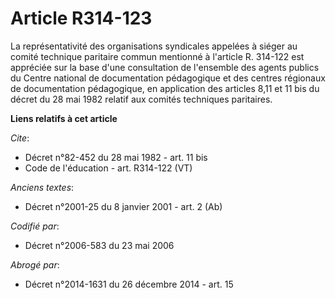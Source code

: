 # Article R314-123

La représentativité des organisations syndicales appelées à siéger au comité technique paritaire commun mentionné à l'article
R. 314-122 est appréciée sur la base d'une consultation de l'ensemble des agents publics du Centre national de documentation
pédagogique et des centres régionaux de documentation pédagogique, en application des articles 8,11 et 11 bis du décret du 28
mai 1982 relatif aux comités techniques paritaires.

**Liens relatifs à cet article**

_Cite_:

  - Décret n°82-452 du 28 mai 1982 - art. 11 bis
  - Code de l'éducation - art. R314-122 (VT)

_Anciens textes_:

  - Décret n°2001-25 du 8 janvier 2001 - art. 2 (Ab)

_Codifié par_:

  - Décret n°2006-583 du 23 mai 2006

_Abrogé par_:

  - Décret n°2014-1631 du 26 décembre 2014 - art. 15

